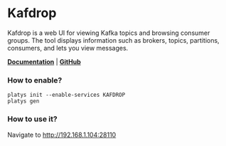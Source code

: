 # Kafdrop

Kafdrop is a web UI for viewing Kafka topics and browsing consumer groups. The tool displays information such as brokers, topics, partitions, consumers, and lets you view messages.

**[Documentation](https://github.com/obsidiandynamics/kafdrop)** | **[GitHub](https://github.com/obsidiandynamics/kafdrop)**

### How to enable?

```
platys init --enable-services KAFDROP
platys gen
```

### How to use it?

Navigate to <http://192.168.1.104:28110>
